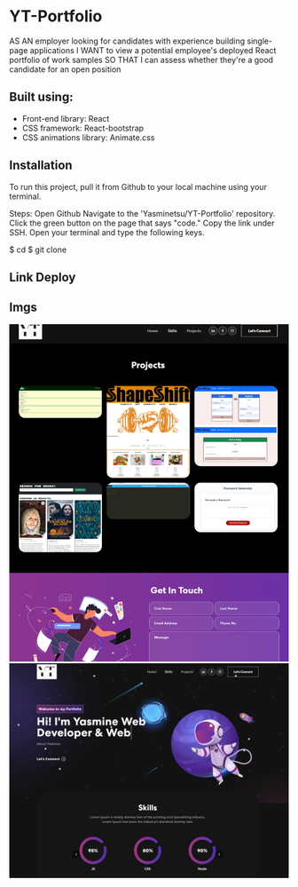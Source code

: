 # YT-Portfolio

AS AN employer looking for candidates with experience building single-page applications
I WANT to view a potential employee's deployed React portfolio of work samples
SO THAT I can assess whether they're a good candidate for an open position

## Built using:

- Front-end library: React
- CSS framework: React-bootstrap
- CSS animations library: Animate.css

## Installation

To run this project, pull it from Github to your local machine using your terminal.

Steps:
Open Github
Navigate to the 'Yasminetsu/YT-Portfolio' repository.
Click the green button on the page that says "code."
Copy the link under SSH.
Open your terminal and type the following keys.

$ cd <any folder you want this repository to go to>
$ git clone <paste the copied link>

## Link Deploy

## Imgs

  <img src="./src/assets/img/h1.png" alt="screenshots">
  <img src="./src/assets/img/h2.png" alt="screenshots">
